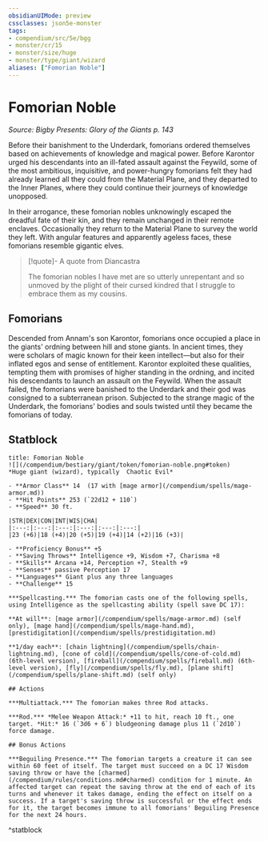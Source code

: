 ```yaml
---
obsidianUIMode: preview
cssclasses: json5e-monster
tags:
- compendium/src/5e/bgg
- monster/cr/15
- monster/size/huge
- monster/type/giant/wizard
aliases: ["Fomorian Noble"]
---
```

# Fomorian Noble
*Source: Bigby Presents: Glory of the Giants p. 143*  

Before their banishment to the Underdark, fomorians ordered themselves based on achievements of knowledge and magical power. Before Karontor urged his descendants into an ill-fated assault against the Feywild, some of the most ambitious, inquisitive, and power-hungry fomorians felt they had already learned all they could from the Material Plane, and they departed to the Inner Planes, where they could continue their journeys of knowledge unopposed.

In their arrogance, these fomorian nobles unknowingly escaped the dreadful fate of their kin, and they remain unchanged in their remote enclaves. Occasionally they return to the Material Plane to survey the world they left. With angular features and apparently ageless faces, these fomorians resemble gigantic elves.

> [!quote]- A quote from Diancastra  
> 
> The fomorian nobles I have met are so utterly unrepentant and so unmoved by the plight of their cursed kindred that I struggle to embrace them as my cousins.

## Fomorians

Descended from Annam's son Karontor, fomorians once occupied a place in the giants' ordning between hill and stone giants. In ancient times, they were scholars of magic known for their keen intellect—but also for their inflated egos and sense of entitlement. Karontor exploited these qualities, tempting them with promises of higher standing in the ordning, and incited his descendants to launch an assault on the Feywild. When the assault failed, the fomorians were banished to the Underdark and their god was consigned to a subterranean prison. Subjected to the strange magic of the Underdark, the fomorians' bodies and souls twisted until they became the fomorians of today.

## Statblock

```ad-statblock
title: Fomorian Noble
![](/compendium/bestiary/giant/token/fomorian-noble.png#token)
*Huge giant (wizard), typically  Chaotic Evil*

- **Armor Class** 14  (17 with [mage armor](/compendium/spells/mage-armor.md))
- **Hit Points** 253 (`22d12 + 110`)
- **Speed** 30 ft.

|STR|DEX|CON|INT|WIS|CHA|
|:---:|:---:|:---:|:---:|:---:|:---:|
|23 (+6)|18 (+4)|20 (+5)|19 (+4)|14 (+2)|16 (+3)|

- **Proficiency Bonus** +5
- **Saving Throws** Intelligence +9, Wisdom +7, Charisma +8
- **Skills** Arcana +14, Perception +7, Stealth +9
- **Senses** passive Perception 17
- **Languages** Giant plus any three languages
- **Challenge** 15

***Spellcasting.*** The fomorian casts one of the following spells, using Intelligence as the spellcasting ability (spell save DC 17):

**At will**: [mage armor](/compendium/spells/mage-armor.md) (self only), [mage hand](/compendium/spells/mage-hand.md), [prestidigitation](/compendium/spells/prestidigitation.md)

**1/day each**: [chain lightning](/compendium/spells/chain-lightning.md), [cone of cold](/compendium/spells/cone-of-cold.md) (6th-level version), [fireball](/compendium/spells/fireball.md) (6th-level version), [fly](/compendium/spells/fly.md), [plane shift](/compendium/spells/plane-shift.md) (self only)

## Actions

***Multiattack.*** The fomorian makes three Rod attacks.

***Rod.*** *Melee Weapon Attack:* +11 to hit, reach 10 ft., one target. *Hit:* 16 (`3d6 + 6`) bludgeoning damage plus 11 (`2d10`) force damage.

## Bonus Actions

***Beguiling Presence.*** The fomorian targets a creature it can see within 60 feet of itself. The target must succeed on a DC 17 Wisdom saving throw or have the [charmed](/compendium/rules/conditions.md#charmed) condition for 1 minute. An affected target can repeat the saving throw at the end of each of its turns and whenever it takes damage, ending the effect on itself on a success. If a target's saving throw is successful or the effect ends for it, the target becomes immune to all fomorians' Beguiling Presence for the next 24 hours.
```
^statblock